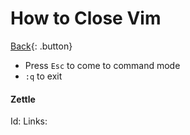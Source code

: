 # How to Close Vim

[Back](../index.md#vim){: .button}

- Press `Esc` to come to command mode
- `:q` to exit

#### Zettle

Id:
Links: 
